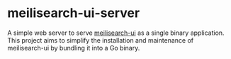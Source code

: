# meilisearch-ui-server

A simple web server to serve [meilisearch-ui](https://github.com/riccox/meilisearch-ui) as a single binary application. This project aims to simplify the installation and maintenance of meilisearch-ui by bundling it into a Go binary.
